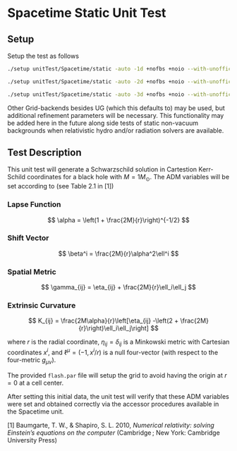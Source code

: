 # Spacetime Static Unit Test

## Setup

Setup the test as follows

```bash
./setup unitTest/Spacetime/static -auto -1d +nofbs +noio --with-unofficial=physics/Spacetime
```
```bash
./setup unitTest/Spacetime/static -auto -2d +nofbs +noio --with-unofficial=physics/Spacetime
```
```bash
./setup unitTest/Spacetime/static -auto -3d +nofbs +noio --with-unofficial=physics/Spacetime
```

Other Grid-backends besides UG (which this defaults to) may be used, but additional refinement parameters will be necessary.  This functionality may be added here in the future along side tests of static non-vacuum backgrounds when relativistic hydro and/or radiation solvers are available.

## Test Description

This unit test will generate a Schwarzschild solution in Cartestion Kerr-Schild coordinates for a black hole with $M = 1 M_\odot$.  The ADM variables will be set according to (see Table 2.1 in [1])

### Lapse Function
$$
   \alpha = \left(1 + \frac{2M}{r}\right)^{-1/2}
$$

### Shift Vector
$$
   \beta^i = \frac{2M}{r}\alpha^2\ell^i
$$

### Spatial Metric
$$
   \gamma_{ij} = \eta_{ij} + \frac{2M}{r}\ell_i\ell_j
$$

### Extrinsic Curvature
$$
   K_{ij} = \frac{2M\alpha}{r}\left[\eta_{ij} -\left(2 + \frac{2M}{r}\right)\ell_i\ell_j\right]
$$

where $r$ is the radial coordinate, $\eta_{ij} = \delta_{ij}$ is a Minkowski metric with Cartesian coordinates $x^i$, and $\ell^\mu = (-1, x^i/r)$ is a null four-vector (with respect to the four-metric $g_{\mu\nu}$).

The provided `flash.par` file will setup the grid to avoid having the origin at $r = 0$ at a cell center.

After setting this initial data, the unit test will verify that these ADM variables were set and obtained correctly via the accessor procedures available in the Spacetime unit.


[1] Baumgarte, T. W., & Shapiro, S. L. 2010, _Numerical relativity: solving Einstein’s equations on the computer_ (Cambridge ; New York: Cambridge University Press)
